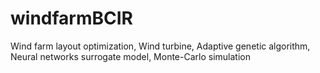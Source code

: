 # windfarmBCIR
Wind farm layout optimization, Wind turbine, Adaptive genetic algorithm, Neural networks surrogate model, Monte-Carlo simulation
